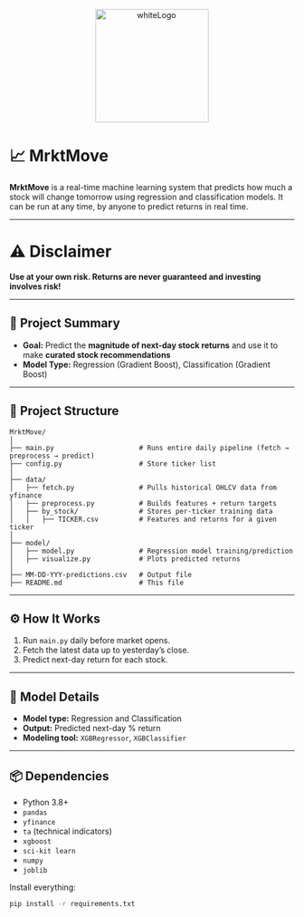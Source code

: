 <p align="center">
  <img src="https://github.com/user-attachments/assets/9856e2be-279a-4340-b34e-27f61da4450f" alt="whiteLogo" width="200"/>
</p>

# 📈 MrktMove

**MrktMove** is a real-time machine learning system that predicts how much a stock will change tomorrow using regression and classification models. It can be run at any time, by anyone to predict returns in real time. 

---

# ⚠️ Disclaimer

**Use at your own risk. Returns are never guaranteed and investing involves risk!**

---

## 🧠 Project Summary

- **Goal:** Predict the **magnitude of next-day stock returns** and use it to make **curated stock recommendations**
- **Model Type:** Regression (Gradient Boost), Classification (Gradient Boost)

---

## 🧱 Project Structure

```
MrktMove/
│
├── main.py                     # Runs entire daily pipeline (fetch → preprocess → predict)
├── config.py                   # Store ticker list
│
├── data/
│   ├── fetch.py                # Pulls historical OHLCV data from yfinance
│   ├── preprocess.py           # Builds features + return targets
│   ├── by_stock/               # Stores per-ticker training data
│   │   ├── TICKER.csv          # Features and returns for a given ticker
│
├── model/
│   ├── model.py                # Regression model training/prediction
│   ├── visualize.py            # Plots predicted returns
│
├── MM-DD-YYY-predictions.csv   # Output file
├── README.md                   # This file
```

---

## ⚙️ How It Works

1. Run `main.py` daily before market opens.
2. Fetch the latest data up to yesterday’s close.
3. Predict next-day return for each stock.

---

## 🧠 Model Details

- **Model type:** Regression and Classification
- **Output:** Predicted next-day % return  
- **Modeling tool:** `XGBRegressor`, `XGBClassifier`

---

## 📦 Dependencies

- Python 3.8+
- `pandas`
- `yfinance`
- `ta` (technical indicators)
- `xgboost`
- `sci-kit learn`
- `numpy`
- `joblib`

Install everything:
```bash
pip install -r requirements.txt
